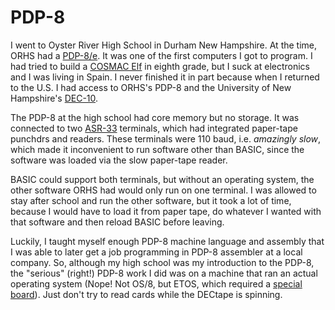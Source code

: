 # PDP-8

I went to Oyster River High School in Durham New Hampshire. At the
time, ORHS had a
[PDP-8/e](http://bitsavers.trailing-edge.com/pdf/dec/pdp8/software/DEC-08-NGCC-D_PaperTapeSW.pdf).
It was one of the first computers I got to program.  I had tried to
build a [COSMAC
Elf](http://exemark.com/Microcontrollers/PopularElecwebc.pdf) in
eighth grade, but I suck at electronics and I was living in Spain.  I
never finished it in part because when I returned to the U.S. I had
access to ORHS's PDP-8 and the University of New Hampshire's [DEC-10](https://en.wikipedia.org//wiki/PDP-10).

The PDP-8 at the high school had core memory but no storage.  It was
connected to two
[ASR-33](https://en.wikipedia.org/wiki/Teletype_Model_33) terminals,
which had integrated paper-tape punchdrs and readers.  These terminals
were 110 baud, i.e. *amazingly slow*, which made it inconvenient to run
software other than BASIC, since the software was loaded via the slow
paper-tape reader.

BASIC could support both terminals, but without an operating system,
the other software ORHS had would only run on one terminal.  I was allowed
to stay after school and run the other software, but it took a lot of time,
because I would have to load it from paper tape, do whatever I wanted with
that software and then reload BASIC before leaving.

Luckily, I taught myself enough PDP-8 machine language and assembly
that I was able to later get a job programming in PDP-8 assembler at a
local company.  So, although my high school was my introduction to the
PDP-8, the "serious" (right!) PDP-8 work I did was on a machine that
ran an actual operating system (Nope! Not OS/8, but ETOS, which
required a [special
board](https://www.bernhard-baehr.de/pdp8e/TSC8-75_doc.html)).  Just
don't try to read cards while the DECtape is spinning.
